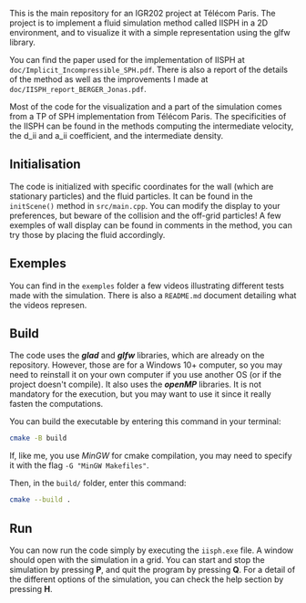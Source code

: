 This is the main repository for an IGR202 project at Télécom Paris.
The project is to implement a fluid simulation method called IISPH in a 2D environment, and to visualize it with a simple representation using the glfw library.

You can find the paper used for the implementation of IISPH at `doc/Implicit_Incompressible_SPH.pdf`. There is also a report of the details of the method as well as the improvements I made at `doc/IISPH_report_BERGER_Jonas.pdf`.

Most of the code for the visualization and a part of the simulation comes from a TP of SPH implementation from Télécom Paris.
The specificities of the IISPH can be found in the methods computing the intermediate velocity, the d_ii and a_ii coefficient, and the intermediate density.

## Initialisation

The code is initialized with specific coordinates for the wall (which are stationary particles) and the fluid particles. It can be found in the `initScene()` method in `src/main.cpp`. You can modify the display to your preferences, but beware of the collision and the off-grid particles! A few exemples of wall display can be found in comments in the method, you can try those by placing the fluid accordingly.

## Exemples

You can find in the `exemples` folder a few videos illustrating different tests made with the simulation. There is also a `README.md` document detailing what the videos represen.

## Build

The code uses the ***glad*** and ***glfw*** libraries, which are already on the repository. However, those are for a Windows 10+ computer, so you may need to reinstall it on your own computer if you use another OS (or if the project doesn't compile).
It also uses the ***openMP*** libraries. It is not mandatory for the execution, but you may want to use it since it really fasten the computations.

You can build the executable by entering this command in your terminal:

```bash
cmake -B build
```
If, like me, you use *MinGW* for cmake compilation, you may need to specify it with the flag `-G "MinGW Makefiles"`.

Then, in the `build/` folder, enter this command:

```bash
cmake --build .
```

## Run

You can now run the code simply by executing the `iisph.exe` file. A window should open with the simulation in a grid. You can start and stop the simulation by pressing **P**, and quit the program by pressing **Q**. For a detail of the different options of the simulation, you can check the help section by pressing **H**.
